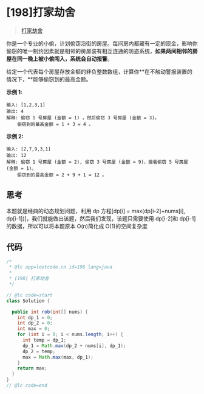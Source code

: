 # [198]打家劫舍

> [打家劫舍](https://leetcode-cn.com/problems/house-robber/description/)

你是一个专业的小偷，计划偷窃沿街的房屋。每间房内都藏有一定的现金，影响你偷窃的唯一制约因素就是相邻的房屋装有相互连通的防盗系统，**如果两间相邻的房屋在同一晚上被小偷闯入，系统会自动报警**。

给定一个代表每个房屋存放金额的非负整数数组，计算你**在不触动警报装置的情况下，**能够偷窃到的最高金额。

**示例 1:**

```
输入: [1,2,3,1]
输出: 4
解释: 偷窃 1 号房屋 (金额 = 1) ，然后偷窃 3 号房屋 (金额 = 3)。
    偷窃到的最高金额 = 1 + 3 = 4 。
```

**示例 2:**

```
输入: [2,7,9,3,1]
输出: 12
解释: 偷窃 1 号房屋 (金额 = 2), 偷窃 3 号房屋 (金额 = 9)，接着偷窃 5 号房屋 (金额 = 1)。
    偷窃到的最高金额 = 2 + 9 + 1 = 12 。
```

## 思考

本题就是经典的动态规划问题，利用 dp 方程[dp[i] = max(dp[i-2]+nums[i], dp[i-1])]，我们就能做出该题，然后我们发现，该题只需要使用 dp[i-2]和 dp[i-1]的数据，所以可以将本题原本 O(n)简化成 O(1)的空间复杂度

## 代码

```java
/*
 * @lc app=leetcode.cn id=198 lang=java
 *
 * [198] 打家劫舍
 */

// @lc code=start
class Solution {

  public int rob(int[] nums) {
    int dp_1 = 0;
    int dp_2 = 0;
    int max = 0;
    for (int i = 0; i < nums.length; i++) {
      int temp = dp_1;
      dp_1 = Math.max(dp_2 + nums[i], dp_1);
      dp_2 = temp;
      max = Math.max(max, dp_1);
    }
    return max;
  }
}
// @lc code=end

```
